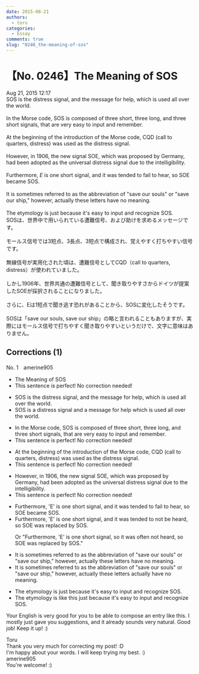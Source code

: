```yaml
---
date: 2015-08-21
authors:
  - toru
categories:
  - Essay
comments: true
slug: "0246_the-meaning-of-sos"
---
```


# 【No. 0246】The Meaning of SOS
<div class="date">Aug 21, 2015 12:17</div>
<div id="post"><div id="body_show_ori">
SOS is the distress signal, and the message for help, which is used all over the world.<br/><br/>In the Morse code, SOS is composed of three short, three long, and three short signals, that are very easy to input and remember.<br/><br/>At the beginning of the introduction of the Morse code, CQD (call to quarters, distress) was used as the distress signal.<br/><br/>However, in 1906, the new signal SOE, which was proposed by Germany, had been adopted as the universal distress signal due to the intelligibility.<br/><br/>Furthermore, <em>E</em> is one short signal, and it was tended to fail to hear, so SOE became SOS.<br/><br/>It is sometimes referred to as the  abbreviation of "save our souls" or "save our ship," however, actually these letters have no meaning.<br/><br/>The etymology is just because it's easy to input and recognize SOS.
</div></div>

<!-- more -->

<div id="post_ja"><div id="body_show_mo">
SOSは、世界中で用いられている遭難信号、および助けを求めるメッセージです。<br/><br/>モールス信号では3短点、3長点、3短点で構成され、覚えやすく打ちやすい信号です。<br/><br/>無線信号が実用化された頃は、遭難信号としてCQD（call to quarters, distress）が使われていました。<br/><br/>しかし1906年、世界共通の遭難信号として、聞き取りやすさからドイツが提案したSOEが採択されることになりました。<br/><br/>さらに、Eは1短点で聞き逃す恐れがあることから、SOSに変化したそうです。<br/><br/>SOSは「save our souls, save our ship」の略と言われることもありますが、実際にはモールス信号で打ちやすく聞き取りやすいというだけで、文字に意味はありません。
</div></div>

## Corrections (1)
<div id="block"><div class="first_name"> No. 1　<span class="just_name">amerine905</span></div><div id="block2">
<ul class="correction_field">
<li class="incorrect">The Meaning of SOS</li>
<li class="corrected perfect">This sentence is perfect! No correction needed!</li>
</ul>
<ul class="correction_field">
<li class="incorrect">SOS is the distress signal, and the message for help, which is used all over the world.</li>
<li class="corrected correct">
SOS is <span class="f_gray">a</span> distress signal and <span class="f_gray">a</span> message for help which is used all over the world.
</li>
</ul>
<ul class="correction_field">
<li class="incorrect">In the Morse code, SOS is composed of three short, three long, and three short signals, that are very easy to input and remember.</li>
<li class="corrected perfect">This sentence is perfect! No correction needed!</li>
</ul>
<ul class="correction_field">
<li class="incorrect">At the beginning of the introduction of the Morse code, CQD (call to quarters, distress) was used as the distress signal.</li>
<li class="corrected perfect">This sentence is perfect! No correction needed!</li>
</ul>
<ul class="correction_field">
<li class="incorrect">However, in 1906, the new signal SOE, which was proposed by Germany, had been adopted as the universal distress signal due to the intelligibility.</li>
<li class="corrected perfect">This sentence is perfect! No correction needed!</li>
</ul>
<ul class="correction_field">
<li class="incorrect">Furthermore, 'E' is one short signal, and it was tended to fail to hear, so SOE became SOS.</li>
<li class="corrected correct">
Furthermore, 'E' is one short signal, and it <span class="sline">was</span> tended to <span class="f_blue">not be heard</span>, so SOE <span class="f_gray">was replaced by </span>SOS.
<p class="correction_comment">Or "Furthermore, 'E' is one short signal, so it was often not heard, so SOE was replaced by SOS."</p>
</li>
</ul>
<ul class="correction_field">
<li class="incorrect">It is sometimes referred to as the  abbreviation of "save our souls" or "save our ship," however, actually these letters have no meaning.</li>
<li class="corrected correct">
It is sometimes referred to as the abbreviation of "save our souls" or "save our ship," however, <span class="sline">actually</span> these letters <span class="f_blue">actually </span>have no meaning.
</li>
</ul>
<ul class="correction_field">
<li class="incorrect">The etymology is just because it's easy to input and recognize SOS.</li>
<li class="corrected correct">
The etymology is <span class="f_blue">like this </span>just because it's easy to input and recognize SOS.
</li>
</ul>
<p class="comment_small">
 Your English is very good for you to be able to compose an entry like this. I mostly just gave you suggestions, and it already sounds very natural. Good job! Keep it up! :)
</p>

</div><div class="name"><span class="just_name">Toru</span><br>
Thank you very much for correcting my post! :D<br/>I'm happy about your words. I will keep trying my best. :)
</div>
<div class="name"><span class="just_name">amerine905</span><br>
You're welcome! :)
</div>
</div>
